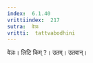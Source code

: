 ```yaml
---
index:  6.1.40
vrittiindex:  217
sutra:  वेञः
vritti:  tattvabodhini 
---
```


वेञः। लिटि किम् ?। उतम्। उतवान्। 


